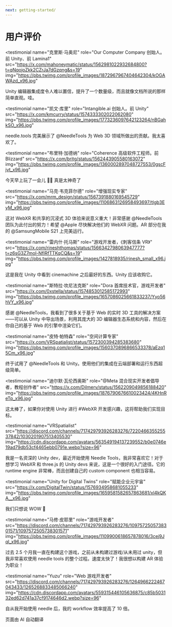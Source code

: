 ```yaml
---
next: getting-started/
---
```


# 用户评价

<p></p>

<testimonial
  name="克里斯·马奥尼"
  role="Our Computer Company 创始人。前 Unity、前 Lamina1"
  src="https://x.com/mahoneymatic/status/1562981022932684800?t=qNqojoZkk2CZrJa7dGzqng&s=19"
  img="https://pbs.twimg.com/profile_images/1872967967404642304/kOGAWAzd_x96.jpg"
>
Unity 编辑器集成度令人难以置信，提升了一个数量级，而且就像文档所说的那样简单直观。哇。
</testimonial>

<testimonial
  name="凯文·库里"
  role="Intangible.ai 创始人。前 Unity"
  src="https://x.com/kmcurry/status/1574333302022062080"
  img="https://pbs.twimg.com/profile_images/1773236097642123264/nBGahkSO_x96.jpg"
>
needle.tools 完美展示了 @NeedleTools 为 Web 3D 领域所做出的贡献。我太喜欢了。
</testimonial>

<testimonial
  name="布里特·加德纳"
  role="Coherence 高级软件工程师。前 Blizzard"
  src="https://x.com/britg/status/1562443905580163072"
  img="https://pbs.twimg.com/profile_images/1360002897048727553/0gscFjvt_x96.jpg"
>
今天早上玩了一会儿 🤯🤯 真是太神奇了
</testimonial>

<testimonial
  name="马克·韦克菲尔德"
  role="增强现实专家"
  src="https://x.com/mrm_design/status/1567391880169545729"
  img="https://pbs.twimg.com/profile_images/1106863126958493697/tlgb3EyM_x96.jpg"
>
这对 WebXR 和共享的沉浸式 3D 体验来说意义重大！非常感谢 @NeedleTools 团队为此付出的努力！希望 @Apple 尽快解决他们的 WebXR 问题。AR 部分在我的 @SamsungMobile S21 上完美运行。
</testimonial>

<testimonial
  name="雷内什·托马斯"
  role="游戏开发者，《刺客信条 VR》"
  src="https://x.com/rineshthomas/status/1566342798063947777?t=z6sG3Z7mol-NfIRfTTKqCQ&s=19"
  img="https://pbs.twimg.com/profile_images/1427818935/rinesh_small_x96.jpg"
>
这是我在 Unity 中看到 cinemachine 之后最好的东西。Unity 应该收购它。
</testimonial>

<testimonial
  name="斯特拉·坎尼法克斯"
  role="Dora 首席技术官，游戏开发者"
  src="https://x.com/0xstella/status/1574853012585172993"
  img="https://pbs.twimg.com/profile_images/1657086025661833237/Yyo56hVY_x96.jpg"
>
感谢 @NeedleTools，我看到了很多关于基于 Web 的实时 3D 工具的解决方案——可以从 Unity 中导出场景，利用其庞大的 3D 编辑器生态系统和内容，然后在你自己的基于 Web 的引擎中渲染它们。
</testimonial>

<testimonial
  name="皮特·帕特森"
  role="空间计算专家"
  src="https://x.com/VRSpatialist/status/1572300394285383680"
  img="https://pbs.twimg.com/profile_images/1560370896866533378/aEzq15Cm_x96.jpg"
>
终于试用了 @NeedleTools 和 Unity。使用他们的集成在云端部署和运行东西超级简单。
</testimonial>

<testimonial
  name="迪尔默·瓦伦西奥斯"
  role="@Meta 混合现实开发者倡导者，教程创作者"
  src="https://x.com/Dilmerv/status/1562209049856188420"
  img="https://pbs.twimg.com/profile_images/1876790676610023424/4KHnReTp_x96.jpg"
>
这太棒了，如果你对使用 Unity 进行 #WebXR 开发感兴趣，这将帮助我们实现目标。
</testimonial>

<testimonial
  name="VRSpatialist"
  src="https://discord.com/channels/717429793926283276/722046635525537842/1030201907513405530"
  img="https://cdn.discordapp.com/avatars/563549194137239552/b0e0746e19ad79db53cf4465ebb0791e.webp?size=96"
>
我是一名资深的 Unity dev，最近开始使用 Needle Tools，我非常喜欢它！对于想学习 WebXR 和 three.js 的 Unity devs 来说，这是一个很好的入门途径。它的 runtime engine 非常棒，而且创建自己的 custom component 也相当容易。
</testimonial>

<testimonial
  name="Unity for Digital Twins"
  role="赋能企业元宇宙"
  src="https://x.com/DigitalTwin/status/1576934958681055233"
  img="https://pbs.twimg.com/profile_images/1659581582657863681/xl4kQKA__x96.jpg"
>
我们只想说 WOW 🤩
</testimonial>

<testimonial
  name="马修·皮耶里"
  role="游戏开发者"
  src="https://discord.com/channels/717429793926283276/1097572505738301571/1097572505738301571"
  img="https://pbs.twimg.com/profile_images/1109900618657878016/3cej9Jql_x96.jpg"
>
过去 2.5 个月我一直在构建这个游戏，之前从未构建过游戏/从未用过 unity，但我非常喜欢使用 needle tools 的整个过程。速度太快了！我很想以构建 AR 体验为职业！
</testimonial>

<testimonial
  name="Yuzu"
  role="Web 游戏开发者"
  src="https://discord.com/channels/717429793926283276/1264966222467043433/1265268833485066240"
  img="https://cdn.discordapp.com/avatars/559315446105636875/c85b503132ed62d741a37cf9174646d2.webp?size=96"
>
自从我开始使用 needle 后，我的 workflow 效率提高了 10 倍。
</testimonial>


页面由 AI 自动翻译